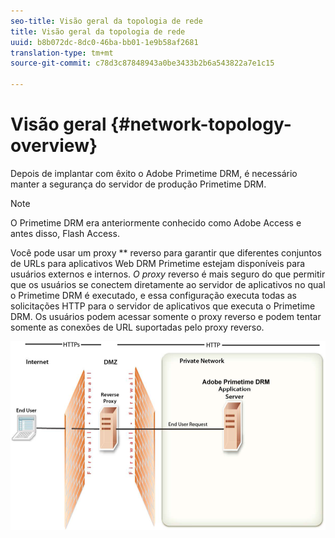 ```yaml
---
seo-title: Visão geral da topologia de rede
title: Visão geral da topologia de rede
uuid: b8b072dc-8dc0-46ba-bb01-1e9b58af2681
translation-type: tm+mt
source-git-commit: c78d3c87848943a0be3433b2b6a543822a7e1c15

---
```



# Visão geral {#network-topology-overview}

Depois de implantar com êxito o Adobe Primetime DRM, é necessário manter a segurança do servidor de produção Primetime DRM.

>[!NOTE]
>
>O Primetime DRM era anteriormente conhecido como Adobe Access e antes disso, Flash Access.

Você pode usar um proxy ** reverso para garantir que diferentes conjuntos de URLs para aplicativos Web DRM Primetime estejam disponíveis para usuários externos e internos. *O proxy* reverso é mais seguro do que permitir que os usuários se conectem diretamente ao servidor de aplicativos no qual o Primetime DRM é executado, e essa configuração executa todas as solicitações HTTP para o servidor de aplicativos que executa o Primetime DRM. Os usuários podem acessar somente o proxy reverso e podem tentar somente as conexões de URL suportadas pelo proxy reverso.

<!--<a id="fig_8083A8C794B646CD87985EC891B60663"></a>-->

![](assets/AdobeAccess_4_SecureDeployment.png)